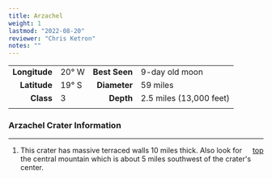 ```yaml
---
title: Arzachel
weight: 1
lastmod: "2022-08-20"
reviewer: "Chris Ketron"
notes: ""
---
```


|               |           |               |                         |
| ------------: | :-------- | ------------: | :---------------------- |
| **Longitude** | 20&deg; W | **Best Seen** | 9-day old moon          |
|  **Latitude** | 19&deg; S |  **Diameter** | 59 miles                |
|     **Class** | 3         |     **Depth** | 2.5 miles (13,000 feet) |
|               |           |               |                         |

### Arzachel Crater Information

---
<span style='float:right;'>[top](#)</span>

1. This crater has massive terraced walls 10 miles thick. Also look for the central mountain which is about 5 miles southwest of the crater's center.
